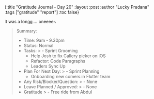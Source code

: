 {:title "Gratitude Journal - Day 20"
:layout :post
:author "Lucky Pradana"   
:tags  ["gratitude" "report"]
:toc false}

It was a longg.... oneeee~

> Summary:
> - Time: 9am - 9.30pm
> - Status: Normal
> - Tasks:
    >   - Sprint Grooming
>   - Help Josh to fix Gallery picker on iOS
>   - Refactor: Code Paragraphs
>   - Leaders Sync Up
> - Plan For Next Day:
    >   - Sprint Planning
>   - Onboarding new comers in Flutter team
> - Any Risk/Blocker/Question:
    >   - None
> - Leave Planned / Approved:
    >   - None
> - Gratitude
    >   - Free ride from Abdul
